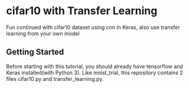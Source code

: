 # cifar10 with Transfer Learning
Fun continued with cifar10 dataset using cnn in Keras, also use transfer learning from your own model

## Getting Started 
Before starting with this tutorial, you should already have tensorflow and Keras installed(with Python 3). Like mnist_trial, this repository contains 2 files cifar10.py and transfer_learning.py. 
